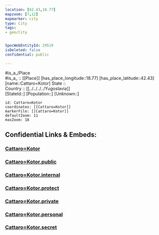 ```yaml
---
location: [42.43,18.77] 
mapzoom: [7,12] 
mapmarker: city 
type: City
tags:
- geo/City


SpocWebEntityId: 29519
isDeleted: false
confidential: public

---
```

#is_a_/Place  
#is_a_ :: [[Place]] 
[has_place_longitude::18.77] 
[has_place_latitude::42.43] 
[name::Cattaro=Kotor] 
State ::  
Country :: [[../../../../Yugoslavia]]  
[StateId::] 
[Population::] 
[Unknown::] 


```leaflet
id: Cattaro=Kotor
coordinates: [[Cattaro=Kotor]] 
markerFile: [[Cattaro=Kotor]] 
defaultZoom: 11 
maxZoom: 18
```


## Confidential Links & Embeds: 

### [Cattaro=Kotor](/_Standards/Earth/Continent/Europe/Europe~South/Montenegro/Municipalities~Montenegro/Cetinje/City/Cattaro=Kotor.md) 

### [Cattaro=Kotor.public](/_public/Earth/Continent/Europe/Europe~South/Montenegro/Municipalities~Montenegro/Cetinje/City/Cattaro=Kotor.public.md) 

### [Cattaro=Kotor.internal](/_internal/Earth/Continent/Europe/Europe~South/Montenegro/Municipalities~Montenegro/Cetinje/City/Cattaro=Kotor.internal.md) 

### [Cattaro=Kotor.protect](/_protect/Earth/Continent/Europe/Europe~South/Montenegro/Municipalities~Montenegro/Cetinje/City/Cattaro=Kotor.protect.md) 

### [Cattaro=Kotor.private](/_private/Earth/Continent/Europe/Europe~South/Montenegro/Municipalities~Montenegro/Cetinje/City/Cattaro=Kotor.private.md) 

### [Cattaro=Kotor.personal](/_personal/Earth/Continent/Europe/Europe~South/Montenegro/Municipalities~Montenegro/Cetinje/City/Cattaro=Kotor.personal.md) 

### [Cattaro=Kotor.secret](/_secret/Earth/Continent/Europe/Europe~South/Montenegro/Municipalities~Montenegro/Cetinje/City/Cattaro=Kotor.secret.md)

